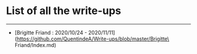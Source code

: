 # List of all the write-ups

---

* [Brigitte Friand : 2020/10/24 - 2020/11/11](https://github.com/QuentindeA/Write-ups/blob/master/Brigitte\ Friand/Index.md)
